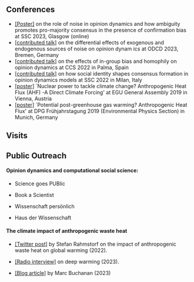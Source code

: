 ## Conferences

- [[Poster]](https://ssc23-sphsu.online/wp-content/uploads/2023/09/SSC2023_poster_noise_PeterSteiglechner.pdf) on the role of noise in opinion dynamics and how ambiguity promotes pro-majority consensus in the presence of confirmation bias at SSC 2023, Glasgow (online)
- [[contributed talk]](http://odcd2023.janlo.de/program.html) on the differential effects of exogenous and endogenous sources of noise on opinion dynam
ics at ODCD 2023, Bremen, Germany
- [[contributed talk]](https://www.ccs2022.org/images/site/ParallelSessions-CCS22-.pdf) on the effects of in-group bias and homophily on opinion dynamics at CCS 2022 in Palma, Spain
- [[contributed talk]](https://www.siam-network.online/activities/ssc2022) on how social identity shapes consensus formation in opinion dynamics models at SSC 2022 in Milan, Italy
- [[poster]](https://meetingorganizer.copernicus.org/EGU2019/EGU2019-502.pdf) `Nuclear power to tackle climate change? Anthropogenic Heat Flux (AHF) -A Direct Climate Forcing' at EGU General Assembly 2019 in Vienna, Austria
- [[poster]](https://www.dpg-verhandlungen.de/year/2019/conference/muenchen/part/up/session/10/contribution/1) `Potential post-greenhouse gas warming? Anthropogenic Heat Flux' at DPG Frühjahrstagung 2019 (Environmental Physics Section) in Munich, Germany

## Visits

## Public Outreach

#### Opinion dynamics and computational social science:

- Science goes PUBlic

- Book a Scientist

- Wissenschaft persönlich

- Haus der Wissenschaft



#### The climate impact of anthropogenic waste heat

- [[Twitter post]](https://twitter.com/rahmstorf/status/1605967891928596481) by Stefan Rahmstorf on the impact of anthropogenic waste heat on global warming (2022).

- [[Radio interview]](https://www.deutschlandfunkkultur.de/deep-warming-erderhitzung-durch-abwaerme-dlf-kultur-651cc7f5-100.html) on deep warming (2023).

- [[Blog article]](https://aeon.co/essays/theres-a-deeper-problem-hiding-beneath-global-warming) by Marc Buchanan (2023)